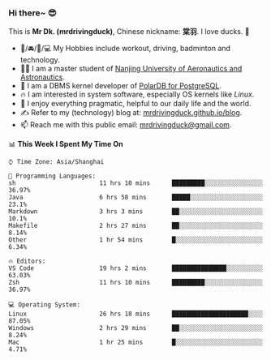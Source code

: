 ### Hi there~ 😎

This is **Mr Dk. (mrdrivingduck)**, Chinese nickname: **棠羽**. I love ducks. 🦆

- 💪/🚘/🏸/💻 My Hobbies include workout, driving, badminton and technology.
- 👨‍🎓 I am a master student of [Nanjing University of Aeronautics and Astronautics](https://en.wikipedia.org/wiki/Nanjing_University_of_Aeronautics_and_Astronautics).
- 🍊 I am a DBMS kernel developer of [PolarDB for PostgreSQL](https://github.com/ApsaraDB/PolarDB-for-PostgreSQL).
- 🔥 I am interested in system software, especially OS kernels like *Linux*.
- 🔧 I enjoy everything pragmatic, helpful to our daily life and the world.
- ✍ Refer to my (technology) blog at: [mrdrivingduck.github.io/blog](https://www.mrdrivingduck.cn/blog/#/).
- 📫 Reach me with this public email: [mrdrivingduck@gmail.com](mailto:mrdrivingduck@gmail.com).

<!--START_SECTION:waka-->
📊 **This Week I Spent My Time On** 

```text
⌚︎ Time Zone: Asia/Shanghai

💬 Programming Languages: 
sh                       11 hrs 10 mins      █████████░░░░░░░░░░░░░░░░   36.97% 
Java                     6 hrs 58 mins       █████░░░░░░░░░░░░░░░░░░░░   23.1% 
Markdown                 3 hrs 3 mins        ██░░░░░░░░░░░░░░░░░░░░░░░   10.1% 
Makefile                 2 hrs 27 mins       ██░░░░░░░░░░░░░░░░░░░░░░░   8.14% 
Other                    1 hr 54 mins        █░░░░░░░░░░░░░░░░░░░░░░░░   6.34%

🔥 Editors: 
VS Code                  19 hrs 2 mins       ███████████████░░░░░░░░░░   63.03% 
Zsh                      11 hrs 10 mins      █████████░░░░░░░░░░░░░░░░   36.97%

💻 Operating System: 
Linux                    26 hrs 18 mins      █████████████████████░░░░   87.05% 
Windows                  2 hrs 29 mins       ██░░░░░░░░░░░░░░░░░░░░░░░   8.24% 
Mac                      1 hr 25 mins        █░░░░░░░░░░░░░░░░░░░░░░░░   4.71%

```


<!--END_SECTION:waka-->

<!-- ![Mr Dk.'s GitHub Stats](https://github-readme-stats.vercel.app/api?username=mrdrivingduck&count_private&show_icons=true&theme=buefy) -->

<!-- ![Most Used Languages](https://github-readme-stats.vercel.app/api/top-langs/?username=mrdrivingduck&exclude_repo=mips32-CPU,snort-tcp-socket&theme=buefy&layout=compact&langs_count=10) -->


<!--
**mrdrivingduck/mrdrivingduck** is a ✨ _special_ ✨ repository because its `README.md` (this file) appears on your GitHub profile.

Here are some ideas to get you started:

- 🔭 I’m currently working on ...
- 🌱 I’m currently learning ...
- 👯 I’m looking to collaborate on ...
- 🤔 I’m looking for help with ...
- 💬 Ask me about ...
- 📫 How to reach me: ...
- 😄 Pronouns: ...
- ⚡ Fun fact: ...
-->
